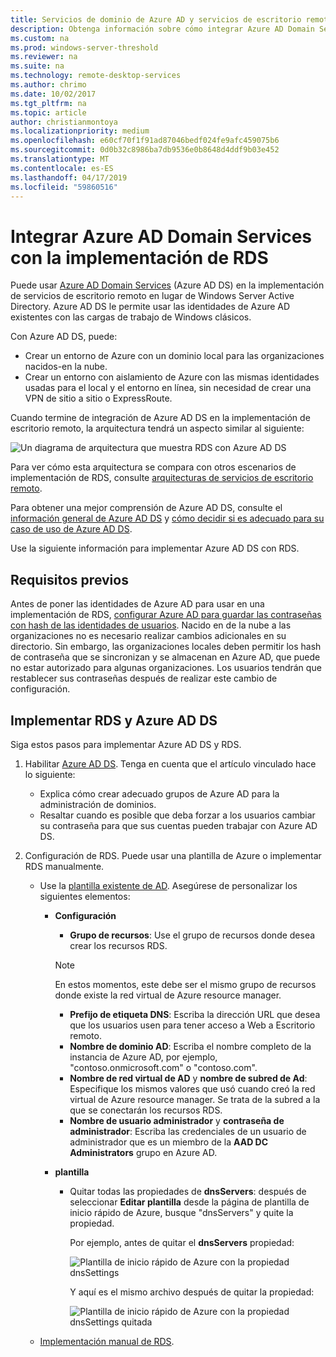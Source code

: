 ```yaml
---
title: Servicios de dominio de Azure AD y servicios de escritorio remoto
description: Obtenga información sobre cómo integrar Azure AD Domain Services en su implementación de RDS.
ms.custom: na
ms.prod: windows-server-threshold
ms.reviewer: na
ms.suite: na
ms.technology: remote-desktop-services
ms.author: chrimo
ms.date: 10/02/2017
ms.tgt_pltfrm: na
ms.topic: article
author: christianmontoya
ms.localizationpriority: medium
ms.openlocfilehash: e60cf70f1f91ad87046bedf024fe9afc459075b6
ms.sourcegitcommit: 0d0b32c8986ba7db9536e0b8648d4ddf9b03e452
ms.translationtype: MT
ms.contentlocale: es-ES
ms.lasthandoff: 04/17/2019
ms.locfileid: "59860516"
---
```

# <a name="integrate-azure-ad-domain-services-with-your-rds-deployment"></a>Integrar Azure AD Domain Services con la implementación de RDS

Puede usar [Azure AD Domain Services](/azure/active-directory-domain-services/active-directory-ds-overview) (Azure AD DS) en la implementación de servicios de escritorio remoto en lugar de Windows Server Active Directory. Azure AD DS le permite usar las identidades de Azure AD existentes con las cargas de trabajo de Windows clásicos.

Con Azure AD DS, puede: 
- Crear un entorno de Azure con un dominio local para las organizaciones nacidos-en la nube. 
- Crear un entorno con aislamiento de Azure con las mismas identidades usadas para el local y el entorno en línea, sin necesidad de crear una VPN de sitio a sitio o ExpressRoute. 

Cuando termine de integración de Azure AD DS en la implementación de escritorio remoto, la arquitectura tendrá un aspecto similar al siguiente:

![Un diagrama de arquitectura que muestra RDS con Azure AD DS](media/aadds-rds.png)

Para ver cómo esta arquitectura se compara con otros escenarios de implementación de RDS, consulte [arquitecturas de servicios de escritorio remoto](desktop-hosting-logical-architecture.md).

Para obtener una mejor comprensión de Azure AD DS, consulte el [información general de Azure AD DS](/azure/active-directory-domain-services/active-directory-ds-overview) y [cómo decidir si es adecuado para su caso de uso de Azure AD DS](/azure/active-directory-domain-services/active-directory-ds-comparison).

Use la siguiente información para implementar Azure AD DS con RDS.

## <a name="prerequisites"></a>Requisitos previos

Antes de poner las identidades de Azure AD para usar en una implementación de RDS, [configurar Azure AD para guardar las contraseñas con hash de las identidades de usuarios](/azure/active-directory-domain-services/active-directory-ds-getting-started-password-sync). Nacido en de la nube a las organizaciones no es necesario realizar cambios adicionales en su directorio. Sin embargo, las organizaciones locales deben permitir los hash de contraseña que se sincronizan y se almacenan en Azure AD, que puede no estar autorizado para algunas organizaciones. Los usuarios tendrán que restablecer sus contraseñas después de realizar este cambio de configuración.

## <a name="deploy-azure-ad-ds-and-rds"></a>Implementar RDS y Azure AD DS 
Siga estos pasos para implementar Azure AD DS y RDS.

1. Habilitar [Azure AD DS](/azure/active-directory-domain-services/active-directory-ds-getting-started). Tenga en cuenta que el artículo vinculado hace lo siguiente:
   - Explica cómo crear adecuado grupos de Azure AD para la administración de dominios.
   - Resaltar cuando es posible que deba forzar a los usuarios cambiar su contraseña para que sus cuentas pueden trabajar con Azure AD DS.
   
2. Configuración de RDS. Puede usar una plantilla de Azure o implementar RDS manualmente.
   - Use la [plantilla existente de AD](https://azure.microsoft.com/resources/templates/rds-deployment-existing-ad/). Asegúrese de personalizar los siguientes elementos:
   
      - **Configuración**
         - **Grupo de recursos**: Use el grupo de recursos donde desea crear los recursos RDS.
         > [!NOTE] 
         > En estos momentos, este debe ser el mismo grupo de recursos donde existe la red virtual de Azure resource manager.

         - **Prefijo de etiqueta DNS**: Escriba la dirección URL que desea que los usuarios usen para tener acceso a Web a Escritorio remoto.
         - **Nombre de dominio AD**: Escriba el nombre completo de la instancia de Azure AD, por ejemplo, "contoso.onmicrosoft.com" o "contoso.com".
         - **Nombre de red virtual de AD** y **nombre de subred de Ad**: Especifique los mismos valores que usó cuando creó la red virtual de Azure resource manager. Se trata de la subred a la que se conectarán los recursos RDS.
         - **Nombre de usuario administrador** y **contraseña de administrador**: Escriba las credenciales de un usuario de administrador que es un miembro de la **AAD DC Administrators** grupo en Azure AD.
   
      - **plantilla**
         - Quitar todas las propiedades de **dnsServers**: después de seleccionar **Editar plantilla** desde la página de plantilla de inicio rápido de Azure, busque "dnsServers" y quite la propiedad. 

            Por ejemplo, antes de quitar el **dnsServers** propiedad:
      
            ![Plantilla de inicio rápido de Azure con la propiedad dnsSettings](media/rds-remove-dnssettings-before.png)

            Y aquí es el mismo archivo después de quitar la propiedad:

            ![Plantilla de inicio rápido de Azure con la propiedad dnsSettings quitada](media/rds-remove-dnssettings-after.png)
   
   - [Implementación manual de RDS](rds-deploy-infrastructure.md). 


